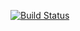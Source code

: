 [![Build Status](https://travis-ci.org/juarez-gonza/59088.Juarez.Gonzalo.svg?branch=master)](https://travis-ci.org/juarez-gonza/59088.Juarez.Gonzalo)
